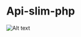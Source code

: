 # Api-slim-php

![Alt text](https://th.bing.com/th/id/OIP.A-mn7nSruBp2nzOKOEnUOAHaGF?pid=ImgDet&rs=1)
